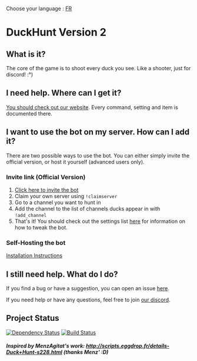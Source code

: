 Choose your language : [FR](README_FR.md)

# DuckHunt Version 2
## What is it?
The core of the game is to shoot every duck you see. Like a shooter, just for discord! :°)

## I need help. Where can I get it?
[You should check out our website](https://api-d.com). Every command, setting and item is documented there.

## I want to use the bot on my server. How can I add it?
There are two possible ways to use the bot. You can either simply invite the official version, or host it yourself (advanced users only).

### Invite link (Official Version)
1. [Click here to invite the bot](https://discordapp.com/oauth2/authorize?&client_id=187636051135823872&scope=bot&permissions=68320256)
2. Claim your own server using `!claimserver`
3. Go to a channel you want to hunt in
4. Add the channel to the list of channels ducks appear in with `!add_channel`
5. That's it! You should check out the settings list [here](https://api-d.com/bot-settings.html) for information on how to tweak the bot.

### Self-Hosting the bot
[Installation Instructions](INSTALL.md)

## I still need help. What do I do?
If you find a bug or have a suggestion, you can open an issue [here](https://github.com/DuckHunt-discord/DHV2/issues/new).

If you need help or have any questions, feel free to join [our discord](https://discord.gg/2BksEkV).

## Project Status
[![Dependency Status](https://gemnasium.com/badges/github.com/DuckHunt-discord/DHV2.svg)](https://gemnasium.com/github.com/DuckHunt-discord/DHV2)
[![Build Status](https://travis-ci.org/DuckHunt-discord/DHV2.svg?branch=master)](https://travis-ci.org/DuckHunt-discord/DHV2)

##### Inspired by MenzAgitat's work: http://scripts.eggdrop.fr/details-Duck+Hunt-s228.html (thanks Menz' :D)
